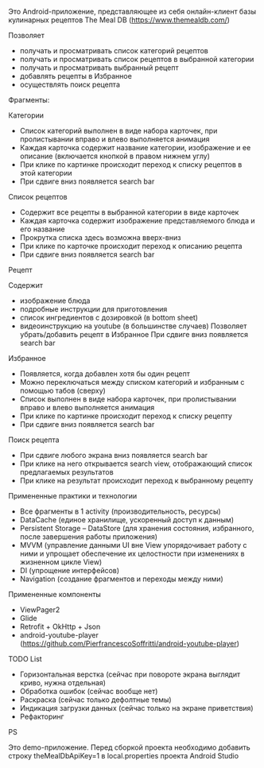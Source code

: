 
Это Android-приложение, представляющее из себя онлайн-клиент базы кулинарных рецептов The Meal DB (https://www.themealdb.com/)

Позволяет
- получать и просматривать список категорий рецептов
- получать и просматривать список рецептов в выбранной категории
- получать и просматривать выбранный рецепт
- добавлять рецепты в Избранное
- осуществлять поиск рецепта


Фрагменты:

Категории

- Список категорий выполнен в виде набора карточек, при пролистывании вправо и влево выполняется анимация
- Каждая карточка содержит название категории, изображение и ее описание (включается кнопкой в правом нижнем углу)
- При клике по картинке происходит переход к списку рецептов в этой категории
- При сдвиге вниз появляется search bar

Список рецептов

- Содержит все рецепты в выбранной категории в виде карточек
- Каждая карточка содержит изображение представляемого блюда и его название
- Прокрутка списка здесь возможна вверх-вниз
- При клике по карточке происходит переход к описанию рецепта
- При сдвиге вниз появляется search bar

Рецепт

Содержит
- изображение блюда
- подробные инструкции для приготовления
- список ингредиентов с дозировкой (в bottom sheet)
- видеоинструкцию на youtube (в большинстве случаев)
Позволяет убрать/добавить рецепт в Избранное
При сдвиге вниз появляется search bar

Избранное

- Появляется, когда добавлен хотя бы один рецепт
- Можно переключаться между списком категорий и избранным с помощью табов (сверху)
- Список выполнен в виде набора карточек, при пролистывании вправо и влево выполняется анимация
- При клике по картинке происходит переход к списку рецепту
- При сдвиге вниз появляется search bar

Поиск рецепта

- При сдвиге любого экрана вниз появляется search bar
- При клике на него открывается search view, отображающий список предлагаемых результатов
- При клике на результат происходит переход к выбранному рецепту


Примененные практики и технологии

- Все фрагменты в 1 activity (производительность, ресурсы)
- DataCache (единое хранилище, ускоренный доступ к данным)
- Persistent Storage – DataStore (для хранения состояния, избранного, после завершения работы приложения)
- MVVM (управление данными UI вне View упорядочивает работу с ними и упрощает обеспечение их целостности при изменениях в жизненном цикле View)
- DI (упрощение интерфейсов)
- Navigation (создание фрагментов и переходы между ними)


Примененные компоненты

- ViewPager2
- Glide
- Retrofit + OkHttp + Json
- android-youtube-player (https://github.com/PierfrancescoSoffritti/android-youtube-player)


TODO List

- Горизонтальная верстка (сейчас при повороте экрана выглядит криво, нужна отдельная)
- Обработка ошибок (сейчас вообще нет)
- Раскраска (сейчас только дефолтные темы)
- Индикация загрузки данных (сейчас только на экране приветствия)
- Рефакторинг

PS

Это demo-приложение. Перед сборкой проекта необходимо добавить строку theMealDbApiKey=1 в local.properties проекта Android Studio